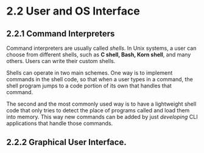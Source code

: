 # 2.2 User and OS Interface

## 2.2.1 Command Interpreters
Command interpreters are usually called _shells_. In Unix systems, a user can choose from different shells, such as __C shell, Bash, Korn shell__, and many others. Users can write their custom shells.

Shells can operate in two main schemes. One way is to implement commands in the shell code, so that when a user types in a command, the shell program jumps to a code portion of its own that handles that command.

The second and the most commonly used way is to have a lightweight shell code that only tries to detect the place of programs called and load them into memory. This way new commands can be added by just _developing_ CLI applications that handle those commands. 

## 2.2.2 Graphical User Interface.